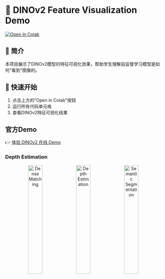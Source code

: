 # 🦕 DINOv2 Feature Visualization Demo

[![Open In Colab](https://colab.research.google.com/assets/colab-badge.svg)](https://colab.research.google.com/github/Tao0v0/DINOv2_demo/blob/main/DINOv2_Attention_Rollout_Demo.ipynb)

## 📖 简介

本项目展示了DINOv2模型的特征可视化效果，帮助学生理解自监督学习模型是如何"看到"图像的。

## 🚀 快速开始

1. 点击上方的"Open in Colab"按钮
2. 运行所有代码单元格
3. 查看DINOv2特征可视化结果


## 官方Demo
👉 [体验 DINOv2 在线 Demo](https://dinov2.metademolab.com/)

### Depth Estimation
<p align="center">
  <img src="assets/dense_matching.png" width="30%" alt="Dense Matching"/>
  <img src="assets/depth_estimation.png" width="30%" alt="Depth Estimation"/>
  <img src="assets/semantic_segmentation.png" width="30%" alt="Semantic Segmentation"/>
</p>
